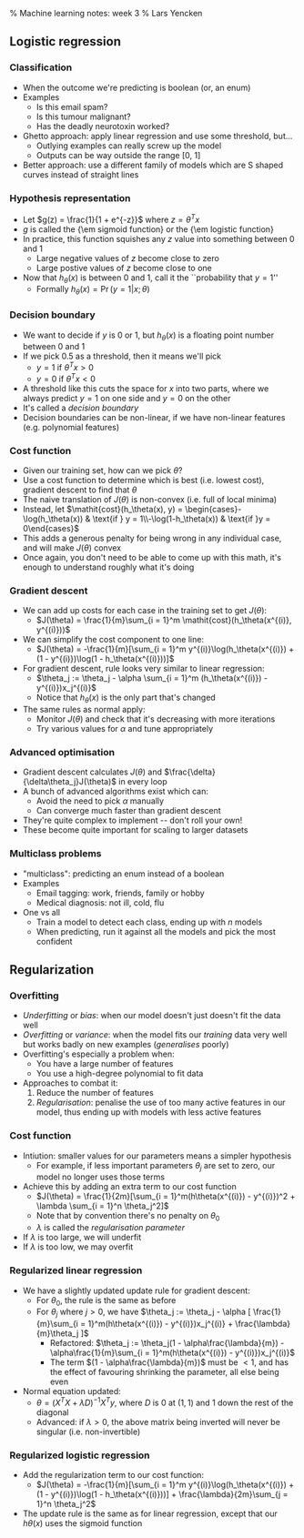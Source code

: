 % Machine learning notes: week 3
% Lars Yencken

## Logistic regression

### Classification

- When the outcome we're predicting is boolean (or, an enum)
- Examples
    - Is this email spam?
    - Is this tumour malignant?
    - Has the deadly neurotoxin worked?
- Ghetto approach: apply linear regression and use some threshold, but...
    - Outlying examples can really screw up the model
    - Outputs can be way outside the range [0, 1]
- Better approach: use a different family of models which are S shaped curves instead of straight lines

### Hypothesis representation

- Let $g(z) = \frac{1}{1 + e^{-z}}$ where $z = \theta^{T}x$
- $g$ is called the {\em sigmoid function} or the {\em logistic function}
- In practice, this function squishes any $z$ value into something between 0 and 1
    - Large negative values of $z$ become close to zero
    - Large postive values of $z$ become close to one
- Now that $h_\theta(x)$ is between 0 and 1, call it the ``probability that $y = 1$''
    - Formally $h_\theta(x) = \Pr(y = 1 | x; \theta)$

### Decision boundary

- We want to decide if $y$ is 0 or 1, but $h_\theta(x)$ is a floating point number between 0 and 1
- If we pick 0.5 as a threshold, then it means we'll pick
    - $y = 1$ if $\theta^Tx > 0$
    - $y = 0$ if $\theta^Tx < 0$
- A threshold like this cuts the space for $x$ into two parts, where we always predict $y = 1$ on one side and $y = 0$ on the other
- It's called a _decision boundary_
- Decision boundaries can be non-linear, if we have non-linear features (e.g. polynomial features)

### Cost function

- Given our training set, how can we pick $\theta$?
- Use a cost function to determine which is best (i.e. lowest cost), gradient descent to find that $\theta$
- The naive translation of $J(\theta)$ is non-convex (i.e. full of local minima)
- Instead, let $\mathit{cost}(h_\theta(x), y) = \begin{cases}-\log(h_\theta(x)) & \text{if } y = 1\\-\log(1-h_\theta(x)) & \text{if }y = 0\end{cases}$
- This adds a generous penalty for being wrong in any individual case, and will make $J(\theta)$ convex
- Once again, you don't need to be able to come up with this math, it's enough to understand roughly what it's doing

### Gradient descent

- We can add up costs for each case in the training set to get $J(\theta)$:
    - $J(\theta) = \frac{1}{m}\sum_{i = 1}^m \mathit{cost}(h_\theta(x^{(i)}, y^{(i)}))$
- We can simplify the cost component to one line:
    - $J(\theta) = -\frac{1}{m}[\sum_{i = 1}^m y^{(i)}\log(h_\theta(x^{(i)}) + (1 - y^{(i)})\log(1 - h_\theta(x^{(i)}))]$
- For gradient descent, rule looks very similar to linear regression:
    - $\theta_j := \theta_j - \alpha \sum_{i = 1}^m (h_\theta(x^{(i)}) - y^{(i)})x_j^{(i)}$
    - Notice that $h_\theta(x)$ is the only part that's changed
- The same rules as normal apply:
    - Monitor $J(\theta)$ and check that it's decreasing with more iterations
    - Try various values for $\alpha$ and tune appropriately

### Advanced optimisation

- Gradient descent calculates $J(\theta)$ and $\frac{\delta}{\delta\theta_j}J(\theta)$ in every loop
- A bunch of advanced algorithms exist which can:
    - Avoid the need to pick $\alpha$ manually
    - Can converge much faster than gradient descent
- They're quite complex to implement -- don't roll your own!
- These become quite important for scaling to larger datasets

### Multiclass problems

- "multiclass": predicting an enum instead of a boolean
- Examples
    - Email tagging: work, friends, family or hobby
    - Medical diagnosis: not ill, cold, flu
- One vs all
    - Train a model to detect each class, ending up with $n$ models
    - When predicting, run it against all the models and pick the most confident

## Regularization

### Overfitting

- _Underfitting_ or _bias_: when our model doesn't just doesn't fit the data well
- _Overfitting_ or _variance_: when the model fits our _training_ data very well but works badly on new examples (_generalises_ poorly)
- Overfitting's especially a problem when:
    - You have a large number of features
    - You use a high-degree polynomial to fit data
- Approaches to combat it:
    1. Reduce the number of features
    2. _Regularisation_: penalise the use of too many active features in our model, thus ending up with models with less active features

### Cost function

- Intiution: smaller values for our parameters means a simpler hypothesis
    - For example, if less important parameters $\theta_j$ are set to zero, our model no longer uses those terms
- Achieve this by adding an extra term to our cost function
    - $J(\theta) = \frac{1}{2m}[\sum_{i = 1}^m(h\theta(x^{(i)}) - y^{(i)})^2 + \lambda \sum_{i = 1}^n \theta_j^2]$
    - Note that by convention there's no penalty on $\theta_0$
    - $\lambda$ is called the _regularisation parameter_
- If $\lambda$ is too large, we will underfit
- If $\lambda$ is too low, we may overfit

### Regularized linear regression

- We have a slightly updated update rule for gradient descent:
    - For $\theta_0$, the rule is the same as before
    - For $\theta_j$ where $j > 0$, we have $\theta_j := \theta_j - \alpha [ \frac{1}{m}\sum_{i = 1}^m(h\theta(x^{(i)}) - y^{(i)})x_j^{(i)} + \frac{\lambda}{m}\theta_j ]$
        - Refactored: $\theta_j := \theta_j(1 - \alpha\frac{\lambda}{m}) - \alpha\frac{1}{m}\sum_{i = 1}^m(h\theta(x^{(i)}) - y^{(i)})x_j^{(i)}$
        - The term $(1 - \alpha\frac{\lambda}{m})$ must be $< 1$, and has the effect of favouring shrinking the parameter, all else being even
- Normal equation updated:
    - $\theta = (X^TX + \lambda D)^{-1} X^Ty$, where $D$ is $0$ at $(1, 1)$ and $1$ down the rest of the diagonal
    - Advanced: if $\lambda > 0$, the above matrix being inverted will never be singular (i.e. non-invertible)

### Regularized logistic regression

- Add the regularization term to our cost function:
    - $J(\theta) = -\frac{1}{m}[\sum_{i = 1}^m y^{(i)}\log(h_\theta(x^{(i)}) + (1 - y^{(i)})\log(1 - h_\theta(x^{(i)}))] + \frac{\lambda}{2m}\sum_{j = 1}^n \theta_j^2$
- The update rule is the same as for linear regression, except that our $h\theta(x)$ uses the sigmoid function
